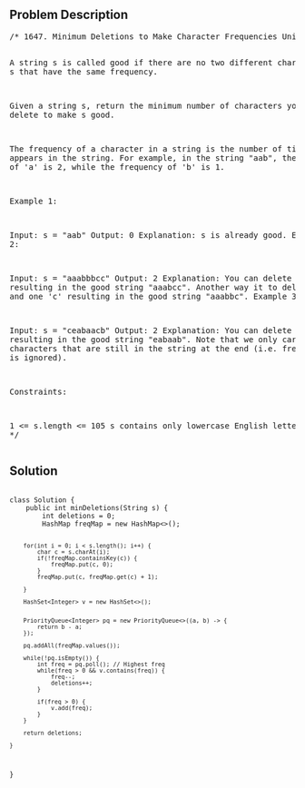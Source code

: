 <!--
<style>
  body { font-family: Arial, sans-serif; }
  .container { max-width: 200px; margin: 0 auto; padding: 10px; }
  .comment-block { background-color: #f9f9f9; padding: 10px; border-left: 5px solid #ccc; width: 200px; margin: 20px auto; overflow-wrap: break-word; white-space: pre-wrap; }
  .code-block { background-color: #f4f4f4; padding: 10px; border: 1px solid #ddd; width: 50%; margin: 20px auto; overflow-wrap: break-word; white-space: pre-wrap; }
</style>
-->

<div class='container'>
<h2>Problem Description</h2>
<div class='comment-block'>
<pre>
/* 1647. Minimum Deletions to Make Character Frequencies Unique

A string s is called good if there are no two different characters 
in s that have the same frequency.

Given a string s, return the minimum number of characters you need 
to delete to make s good.

The frequency of a character in a string is the number of times it 
appears in the string. For example, in the string "aab", the frequency 
of 'a' is 2, while the frequency of 'b' is 1.

 

Example 1:

Input: s = "aab"
Output: 0
Explanation: s is already good.
Example 2:

Input: s = "aaabbbcc"
Output: 2
Explanation: You can delete two 'b's resulting in the good string "aaabcc".
Another way it to delete one 'b' and one 'c' resulting in the good string "aaabbc".
Example 3:

Input: s = "ceabaacb"
Output: 2
Explanation: You can delete both 'c's resulting in the good string "eabaab".
Note that we only care about characters that are still in the string at the end
 (i.e. frequency of 0 is ignored).
 

Constraints:

1 <= s.length <= 105
s contains only lowercase English letters.
*/
</pre>
</div>

<h2>Solution</h2>
<div class='code-block'>
<pre><code class='language-java'>
class Solution {
    public int minDeletions(String s) {
        int deletions = 0;
        HashMap<Character, Integer> freqMap = new HashMap<>();

        for(int i = 0; i < s.length(); i++) {
            char c = s.charAt(i);
            if(!freqMap.containsKey(c)) {
                freqMap.put(c, 0);
            }
            freqMap.put(c, freqMap.get(c) + 1);

        }

        HashSet<Integer> v = new HashSet<>();


        PriorityQueue<Integer> pq = new PriorityQueue<>((a, b) -> {
            return b - a;
        });

        pq.addAll(freqMap.values());

        while(!pq.isEmpty()) {
            int freq = pq.poll(); // Highest freq
            while(freq > 0 && v.contains(freq)) {
                freq--;
                deletions++;
            }

            if(freq > 0) {
                v.add(freq);
            }
        }

        return deletions;
        
    }
}
</code></pre>
</div>
</div>

